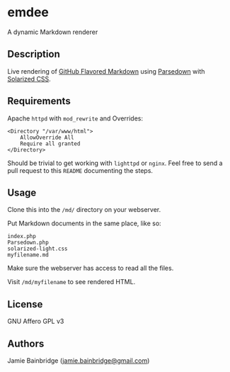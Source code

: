 # emdee

A dynamic Markdown renderer

## Description

Live rendering of [GitHub Flavored Markdown](https://help.github.com/articles/github-flavored-markdown/) using [Parsedown](https://github.com/erusev/parsedown) with [Solarized CSS](http://thomasf.github.io/solarized-css/).

## Requirements

Apache `httpd` with `mod_rewrite` and Overrides:

~~~
<Directory "/var/www/html">
    AllowOverride All
    Require all granted
</Directory>
~~~

Should be trivial to get working with `lighttpd` or `nginx`. Feel free to send a pull request to this `README` documenting the steps.

## Usage

Clone this into the `/md/` directory on your webserver.

Put Markdown documents in the same place, like so:

~~~
index.php
Parsedown.php
solarized-light.css
myfilename.md
~~~

Make sure the webserver has access to read all the files.

Visit `/md/myfilename` to see rendered HTML.

## License

GNU Affero GPL v3

## Authors

Jamie Bainbridge (jamie.bainbridge@gmail.com)

